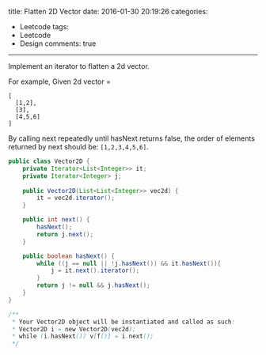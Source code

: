 title: Flatten 2D Vector
date: 2016-01-30 20:19:26
categories:
- Leetcode
tags:
- Leetcode
- Design
comments: true
---

Implement an iterator to flatten a 2d vector.

For example,
Given 2d vector =

```
[
  [1,2],
  [3],
  [4,5,6]
]
```

By calling next repeatedly until hasNext returns false, the order of elements returned by next should be: `[1,2,3,4,5,6]`.

```java
public class Vector2D {
    private Iterator<List<Integer>> it;
    private Iterator<Integer> j;
    
    public Vector2D(List<List<Integer>> vec2d) {
        it = vec2d.iterator();
    }

    public int next() {
        hasNext();
        return j.next();
    }

    public boolean hasNext() {
        while ((j == null || !j.hasNext()) && it.hasNext()){
            j = it.next().iterator();
        }
        return j != null && j.hasNext();
    }
}

/**
 * Your Vector2D object will be instantiated and called as such:
 * Vector2D i = new Vector2D(vec2d);
 * while (i.hasNext()) v[f()] = i.next();
 */
 ```